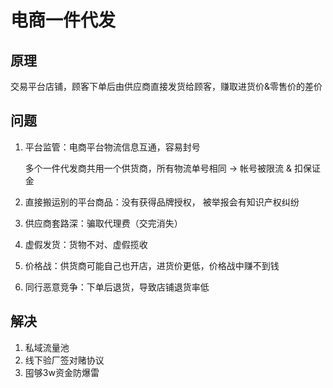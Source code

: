 # 电商一件代发

## 原理

交易平台店铺，顾客下单后由供应商直接发货给顾客，赚取进货价&零售价的差价



## 问题

1.  平台监管：电商平台物流信息互通，容易封号

    多个一件代发商共用一个供货商，所有物流单号相同 -> 帐号被限流 & 扣保证金
2. 直接搬运别的平台商品：没有获得品牌授权， 被举报会有知识产权纠纷
3. 供应商套路深：骗取代理费（交完消失）
4. 虚假发货：货物不对、虚假揽收
5. 价格战：供货商可能自己也开店，进货价更低，价格战中赚不到钱
6. 同行恶意竞争：下单后退货，导致店铺退货率低



## 解决

1. 私域流量池
2. 线下验厂签对赌协议
3. 囤够3w资金防爆雷
